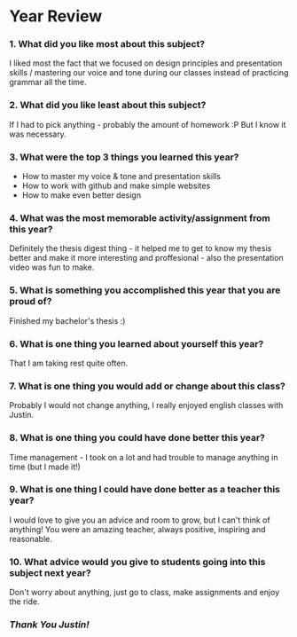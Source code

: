 # Year Review
### 1. What did you like most about this subject?
I liked most the fact that we focused on design principles and presentation skills / mastering our voice and tone during our classes instead of practicing grammar all the time.
### 2. What did you like least about this subject?
If I had to pick anything - probably the amount of homework :P But I know it was necessary.
### 3. What were the top 3 things you learned this year?
 - How to master my voice & tone and presentation skills
 - How to work with github and make simple websites
 - How to make even better design
### 4. What was the most memorable activity/assignment from this year?
Definitely the thesis digest thing - it helped me to get to know my thesis better and make it more interesting and proffesional - also the presentation video was fun to make.
### 5. What is something you accomplished this year that you are proud of?
Finished my bachelor's thesis :)
### 6. What is one thing you learned about yourself this year?
That I am taking rest quite often.
### 7. What is one thing you would add or change about this class?
Probably I would not change anything, I really enjoyed english classes with Justin.
### 8. What is one thing you could have done better this year?
Time management - I took on a lot and had trouble to manage anything in time (but I made it!)
### 9. What is one thing I could have done better as a teacher this year?
I would love to give you an advice and room to grow, but I can't think of anything! You were an amazing teacher, always positive, inspiring and reasonable.
### 10. What advice would you give to students going into this subject next year?
Don't worry about anything, just go to class, make assignments and enjoy the ride.

### *Thank You Justin!*
